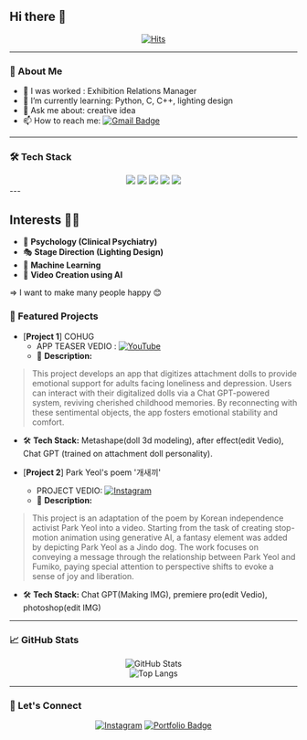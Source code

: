 ## Hi there 👋  

<div align="center">

[![Hits](https://hits.seeyoufarm.com/api/count/incr/badge.svg?url=https%3A%2F%2Fgithub.com%2FYourGitHubUsername&count_bg=%2379C83D&title_bg=%23555555&icon=&icon_color=%23E7E7E7&title=hits&edge_flat=false)](https://hits.seeyoufarm.com)  

</div>  

---

### 🐘 About Me  

- 🔭 I was worked : Exhibition Relations Manager
- 🌱 I’m currently learning: Python, C, C++, lighting design
- 💬 Ask me about: creative idea
- 📫 How to reach me: [![Gmail Badge](https://img.shields.io/badge/-causoupinsong@gmail.com-c14438?style=flat&logo=Gmail&logoColor=white&link=mailto:causoupinsong@gmail.com)](mailto:causoupinsong@gmail.com)  

---

### 🛠️ Tech Stack  

<div align="center">
  <img src="https://img.shields.io/badge/C-00599C?style=flat&logo=c&logoColor=white"/>
  <img src="https://img.shields.io/badge/C++-00599C?style=flat&logo=c%2B%2B&logoColor=white"/>
  <img src="https://img.shields.io/badge/Python-3776AB?style=flat&logo=python&logoColor=white"/>
  <img src="https://img.shields.io/badge/Adobe Photoshop-31A8FF?style=flat&logo=adobe-photoshop&logoColor=white"/>
  <img src="https://img.shields.io/badge/Adobe Premiere Pro-9999FF?style=flat&logo=adobe-premiere-pro&logoColor=white"/>

</div>  
---

## Interests 👩‍💻

- 🧠 **Psychology (Clinical Psychiatry)**
- 🎭 **Stage Direction (Lighting Design)**
- 🤖 **Machine Learning**
- 🎥 **Video Creation using AI**

=> I want to make many people happy 😊

### 🌟 Featured Projects  

- [**Project 1**] COHUG
  - APP TEASER VEDIO : [![YouTube](https://img.shields.io/badge/YouTube-FF0000?style=flat&logo=youtube&logoColor=white)](https://youtu.be/mY3OEdQL2KY?si=ixElkYWFh6Dx7eLx)
  - 🚀 **Description:**
> This project develops an app that digitizes attachment dolls to provide emotional support for adults facing loneliness and depression. Users can interact with their digitalized dolls via a Chat GPT-powered system, reviving cherished childhood memories. By reconnecting with these sentimental objects, the app fosters emotional stability and comfort.
  - 🛠️ **Tech Stack:** Metashape(doll 3d modeling), after effect(edit Vedio), Chat GPT (trained on attachment doll personality).  

- [**Project 2**]  Park Yeol's poem '개새끼'
  - PROJECT VEDIO: [![Instagram](https://img.shields.io/badge/Instagram-E4405F?style=flat&logo=instagram&logoColor=white)](https://www.instagram.com/reel/C9PrDf_ygFZ/?utm_source=ig_web_copy_link&igsh=MzRlODBiNWFlZA==)
  - 🚀 **Description:**
> This project is an adaptation of the poem by Korean independence activist Park Yeol into a video. Starting from the task of creating stop-motion animation using generative AI, a fantasy element was added by depicting Park Yeol as a Jindo dog. The work focuses on conveying a message through the relationship between Park Yeol and Fumiko, paying special attention to perspective shifts to evoke a sense of joy and liberation.
  - 🛠️ **Tech Stack:** Chat GPT(Making IMG), premiere pro(edit Vedio), photoshop(edit IMG)

---


### 📈 GitHub Stats  

<div align="center">

![GitHub Stats](https://github-readme-stats.vercel.app/api?username=YourGitHubUsername&show_icons=true&theme=radical)  
![Top Langs](https://github-readme-stats.vercel.app/api/top-langs/?username=YourGitHubUsername&layout=compact&theme=radical)  

</div>

---

### 🤝 Let's Connect  

<div align="center">

[![Instagram](https://img.shields.io/badge/Instagram-E4405F?style=flat&logo=instagram&logoColor=white)](https://www.instagram.com/soup_in_artech?utm_source=ig_web_button_share_sheet&igsh=ZDNlZDc0MzIxNw==)
[![Portfolio Badge](https://img.shields.io/badge/-Portfolio-black?style=flat-square&logo=github&logoColor=white)](https://github.com/soupinsong)

</div>
